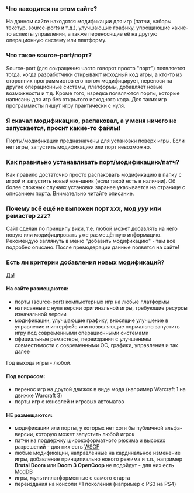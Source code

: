 ### Что находится на этом сайте?
На данном сайте находятся модификации для игр (патчи, наборы текстур, source-ports и т.д.), улучшающие графику, упрощающие какие-то аспекты управления, а также переносящие её на другую операционную систему или платформу. 

### Что такое source-port/порт?
Source-port (для сокращения часто говорят просто "порт") появляется тогда, когда разработчики открывают исходный код игры, а кто-то из сторонних программистов его потом модифицирует, перенося на другие операционные системы, платформы, добавляет новые возможности и т.д. Кроме того, изредка появляются порты, которые написаны для игр без открытого исходного кода. Для таких игр программисты пишут игру практически с нуля.

### Я скачал модификацию, распаковал, а у меня ничего не запускается, просит какие-то файлы!
Порты/модификации предназначены для установки поверх игры. Если нет игры, запустить модификацию или порт невозможно.

### Как правильно устанавливать порт/модификацию/патч?
Как правило достаточно просто распаковать модификацию в папку с игрой и запустить новый exe-шник (если такой есть в наличии). Об более сложных случаях установки заранее указывается на странице с описанием порта. Внимательно читайте описание.

### Почему всё ещё не выложен порт *xxx*, мод *yyy* или ремастер *zzz*?
Сайт сделан по принципу вики, т.е. любой может добавлять на него новую или модифицировать уже размещённую информацию. Рекомендую заглянуть в меню "добавить модификацию" - там всё подробно описано. После премодерации данные появятся на сайте!

### Есть ли критерии добавления новых модификаций?
Да!

#### На сайте размещаются:

* порты (source-port) компьютерных игр на любые платформы
* написанные с нуля версии оригинальной игры, требующие ресурсы изначальной версии
* модификации, улучшающие графику, вносящие улучшение в управление и интерфейс или позволяющие нормально запустить игру под современными операционными системами
* официальные ремастеры, переиздания с улучшением совместимости c современными ОС, графики, управления и так далее

Год выхода игры - любой.

#### Под вопросом:

* перенос игр на другой движок в виде мода (например Warcraft 1 на движке Warcraft 3)
* порты игр с консолей и игровых автоматов

#### НЕ размещаются:

* модификации или порты, у которых нет хотя бы публичной альфа-версии, которую может запустить любой игрок
* патчи на поддержку широкоформатного режима и высоких разрешений - для них есть [WSGF](http://wsgf.org/)
* любые модификации, направленные на кардинальное изменение игры, добавление принципиально нового режима и т.п., например **Brutal Doom** или **Doom 3 OpenCoop** не подойдут - для них есть [ModDB](https://www.moddb.com/)
* игры, мультиплатформенные с самого старта
* переиздания на консоли +1 поколения (например с PS3 на PS4)